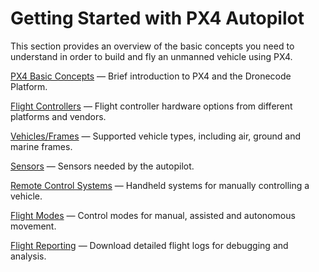 # Getting Started with PX4 Autopilot

This section provides an overview of the basic concepts you need to understand in order to build and fly an unmanned vehicle using PX4.

[PX4 Basic Concepts](../getting_started/px4_basic_concepts.md) — Brief introduction to PX4 and the Dronecode Platform.

[Flight Controllers](../getting_started/flight_controller_selection.md) — Flight controller hardware options from different platforms and vendors.

[Vehicles/Frames](../getting_started/frame_selection.md) — Supported vehicle types, including air, ground and marine frames.

[Sensors](../getting_started/sensor_selection.md) — Sensors needed by the autopilot.

[Remote Control Systems](../getting_started/rc_transmitter_receiver.md) — Handheld systems for manually controlling a vehicle.

[Flight Modes](../getting_started/flight_modes.md) — Control modes for manual, assisted and autonomous movement.

[Flight Reporting](../getting_started/flight_reporting.md) — Download detailed flight logs for debugging and analysis.

